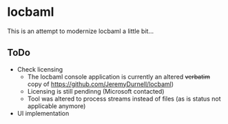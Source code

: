 # locbaml #

This is an attempt to modernize locbaml a little bit...

## ToDo

* Check licensing
  * The locbaml console application is currently an altered <strike>verbatim</strike> copy of https://github.com/JeremyDurnell/locbaml)
  * Licensing is still pendinng (Microsoft contacted)
  * Tool was altered to process streams instead of files (as is status not applicable anymore)
* UI implementation
